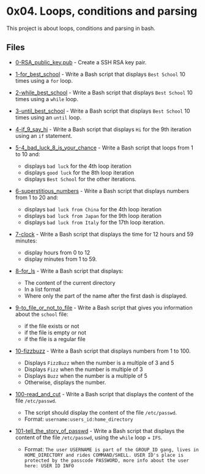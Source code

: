 # 0x04. Loops, conditions and parsing

This project is about loops, conditions and parsing in bash.

## Files

- [0-RSA_public_key.pub](0-RSA_public_key.pub) - Create a SSH RSA key pair.

- [1-for_best_school](1-for_best_school) - Write a Bash script that displays `Best School` 10 times using a `for` loop.

- [2-while_best_school](2-while_best_school) - Write a Bash script that displays `Best School` 10 times using a `while` loop.

- [3-until_best_school](3-until_best_school) - Write a Bash script that displays `Best School` 10 times using an `until` loop.

- [4-if_9_say_hi](4-if_9_say_hi) - Write a Bash script that displays `Hi` for the 9th iteration using an `if` statement.

- [5-4_bad_luck_8_is_your_chance](5-4_bad_luck_8_is_your_chance) - Write a Bash script that loops from 1 to 10 and:
  - displays `bad luck` for the 4th loop iteration
  - displays `good luck` for the 8th loop iteration
  - displays `Best School` for the other iterations.

- [6-superstitious_numbers](6-superstitious_numbers) - Write a Bash script that displays numbers from 1 to 20 and:
  - displays `bad luck from China` for the 4th loop iteration
  - displays `bad luck from Japan` for the 9th loop iteration
  - displays `bad luck from Italy` for the 17th loop iteration.

- [7-clock](7-clock) - Write a Bash script that displays the time for 12 hours and 59 minutes:
  - display hours from 0 to 12
  - display minutes from 1 to 59.

- [8-for_ls](8-for_ls) - Write a Bash script that displays:
  - The content of the current directory
  - In a list format
  - Where only the part of the name after the first dash is displayed.

- [9-to_file_or_not_to_file](9-to_file_or_not_to_file) - Write a Bash script that gives you information about the `school` file:
  - if the file exists or not
  - if the file is empty or not
  - if the file is a regular file

- [10-fizzbuzz](10-fizzbuzz) - Write a Bash script that displays numbers from 1 to 100.
  - Displays `FizzBuzz` when the number is a multiple of 3 and 5
  - Displays `Fizz` when the number is multiple of 3
  - Displays `Buzz` when the number is a multiple of 5
  - Otherwise, displays the number.

- [100-read_and_cut](100-read_and_cut) - Write a Bash script that displays the content of the file `/etc/passwd`.
  - The script should display the content of the file `/etc/passwd`.
  - Format: `username:users_id:home_directory`

- [101-tell_the_story_of_passwd](101-tell_the_story_of_passwd) - Write a Bash script that displays the content of the file `/etc/passwd`, using the `while` loop + `IFS`.
  - Format: `The user USERNAME is part of the GROUP_ID gang, lives in HOME_DIRECTORY and rides COMMAND/SHELL. USER ID's place is protected by the passcode PASSWORD, more info about the user here: USER ID INFO`
